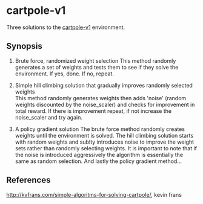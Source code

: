 # cartpole-v1
Three solutions to the [cartpole-v1](https://gym.openai.com/envs/CartPole-v1/) environment.   
  
## Synopsis
1. Brute force, randomized weight selection 
     This method randomly generates a set of weights and tests them to see if they solve the environment. If yes, done. If no, repeat.

2. Simple hill climbing solution that gradually improves randomly selected weights  
     This method randomly generates weights then adds 'noise' (random weights discounted by the noise_scaler) and checks for improvement in total reward. If there is improvement repeat, if not increase the noise_scaler and try again.

3. A policy gradient solution
The brute force method randomly creates weights until the environment is solved. The hill climbing solution starts with random weights and sublty introduces noise to improve the weight sets rather than randomly selecting weights. It is important to note that if the noise is introduced aggressively the algorithm is essentially the same as random selection. And lastly the policy gradient method...

## References
http://kvfrans.com/simple-algoritms-for-solving-cartpole/, kevin frans
